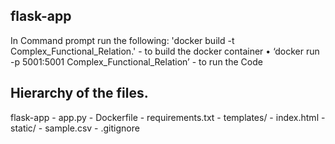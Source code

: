 ## flask-app
In Command prompt run the following:
'docker build -t Complex_Functional_Relation.' - to build the docker container
•	‘docker run -p 5001:5001 Complex_Functional_Relation’ - to run the Code
## Hierarchy of the files.
flask-app
    - app.py
    - Dockerfile
    - requirements.txt
    - templates/
        - index.html
    - static/
        - sample.csv
    - .gitignore
